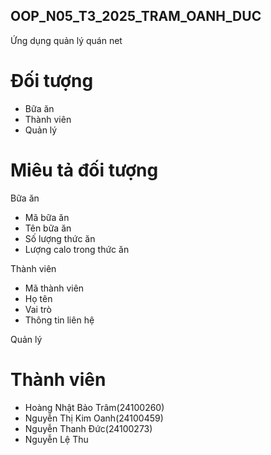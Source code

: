 ## OOP_N05_T3_2025_TRAM_OANH_DUC
Ứng dụng quản lý quán net


#  Đối tượng
- Bữa ăn
- Thành viên
- Quản lý


# Miêu tả đối tượng
Bữa ăn 
- Mã bữa ăn
- Tên bữa ăn
- Số lượng thức ăn
- Lượng calo trong thức ăn
  
Thành viên
- Mã thành viên
- Họ tên
- Vai trò
- Thông tin liên hệ

Quản lý


# Thành viên
- Hoàng Nhật Bảo Trâm(24100260)
- Nguyễn Thị Kim Oanh(24100459)
- Nguyễn Thanh Đức(24100273)
- Nguyễn Lệ Thu 
